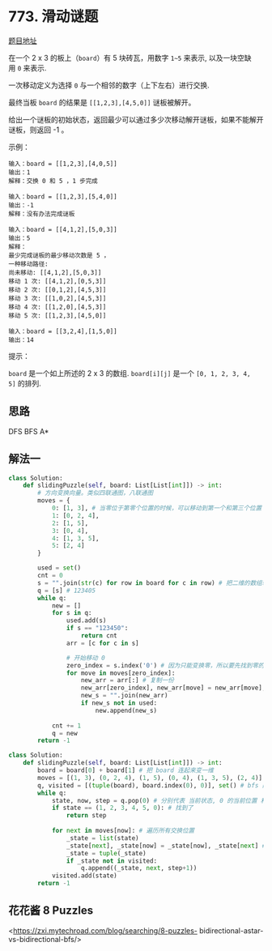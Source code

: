 # 773. 滑动谜题

[题目地址](https://leetcode-cn.com/problems/sliding-puzzle)

在一个 2 x 3 的板上（`board`）有 5 块砖瓦，用数字 `1~5` 来表示, 以及一块空缺用 `0` 来表示.

一次移动定义为选择 `0` 与一个相邻的数字（上下左右）进行交换.

最终当板 `board` 的结果是 `[[1,2,3],[4,5,0]]` 谜板被解开。

给出一个谜板的初始状态，返回最少可以通过多少次移动解开谜板，如果不能解开谜板，则返回 -1 。

示例：

```
输入：board = [[1,2,3],[4,0,5]]
输出：1
解释：交换 0 和 5 ，1 步完成
```

```
输入：board = [[1,2,3],[5,4,0]]
输出：-1
解释：没有办法完成谜板
```

```
输入：board = [[4,1,2],[5,0,3]]
输出：5
解释：
最少完成谜板的最少移动次数是 5 ，
一种移动路径:
尚未移动: [[4,1,2],[5,0,3]]
移动 1 次: [[4,1,2],[0,5,3]]
移动 2 次: [[0,1,2],[4,5,3]]
移动 3 次: [[1,0,2],[4,5,3]]
移动 4 次: [[1,2,0],[4,5,3]]
移动 5 次: [[1,2,3],[4,5,0]]
```

```
输入：board = [[3,2,4],[1,5,0]]
输出：14
```

提示：

`board` 是一个如上所述的 2 x 3 的数组.
`board[i][j]` 是一个 `[0, 1, 2, 3, 4, 5]` 的排列.


## 思路

DFS
BFS
A*

## 解法一

```python
class Solution:
    def slidingPuzzle(self, board: List[List[int]]) -> int:
        # 方向变换向量。类似四联通图，八联通图
        moves = {
            0: [1, 3], # 当零位于第零个位置的时候，可以移动到第一个和第三个位置
            1: [0, 2, 4],
            2: [1, 5],
            3: [0, 4],
            4: [1, 3, 5],
            5: [2, 4]
        }

        used = set()
        cnt = 0
        s = "".join(str(c) for row in board for c in row) # 把二维的数组转成一维的字符串
        q = [s] # 123405
        while q:
            new = []
            for s in q:
                used.add(s)
                if s == "123450":
                    return cnt
                arr = [c for c in s]

                # 开始移动 0
                zero_index = s.index('0') # 因为只能变换零，所以要先找到零的位置
                for move in moves[zero_index]:
                    new_arr = arr[:] # 复制一份
                    new_arr[zero_index], new_arr[move] = new_arr[move], new_arr[zero_index] # 将 move index 和 zero_index 交换
                    new_s = "".join(new_arr)
                    if new_s not in used:
                        new.append(new_s)
            
            cnt += 1
            q = new
        return -1
```


```python
class Solution:
    def slidingPuzzle(self, board: List[List[int]]) -> int:
        board = board[0] + board[1] # 把 board 连起来变一维
        moves = [(1, 3), (0, 2, 4), (1, 5), (0, 4), (1, 3, 5), (2, 4)] # 每个位置的 0 可以交换的位置, 第 0 个位置可以和 1, 3 交换
        q, visited = [(tuple(board), board.index(0), 0)], set() # bfs 队列和已访问状态记录, q (board, 0 的位置, 挪的步数)
        while q:
            state, now, step = q.pop(0) # 分别代表 当前状态, 0 的当前位置 和 当前步数
            if state == (1, 2, 3, 4, 5, 0): # 找到了
                return step
            
            for next in moves[now]: # 遍历所有交换位置
                _state = list(state)
                _state[next], _state[now] = _state[now], _state[next] # 交换位置
                _state = tuple(_state)
                if _state not in visited:
                    q.append((_state, next, step+1))
            visited.add(state)
        return -1

```


## 花花酱 8 Puzzles

<https://zxi.mytechroad.com/blog/searching/8-puzzles- bidirectional-astar-vs-bidirectional-bfs/>